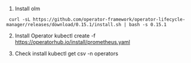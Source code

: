 1. Install olm
```
 curl -sL https://github.com/operator-framework/operator-lifecycle-manager/releases/download/0.15.1/install.sh | bash -s 0.15.1
 ```

 2. Install Operator
 kubectl create -f https://operatorhub.io/install/prometheus.yaml

 3. Check install
 kubectl get csv -n operators